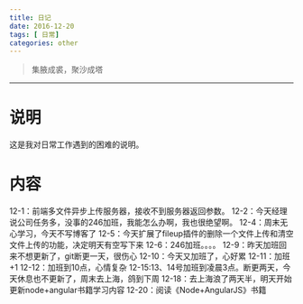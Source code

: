 ```yaml
---
title: 日记
date: 2016-12-20
tags: [ 日常]
categories: other
---
```

> 集腋成裘，聚沙成塔

***
# 说明
这是我对日常工作遇到的困难的说明。
# 内容
12-1：前端多文件异步上传服务器，接收不到服务器返回参数。
12-2：今天经理说公司任务多，没事的246加班，我能怎么办啊，我也很绝望啊。
12-4：周末无心学习，今天不写博客了
12-5：今天扩展了fileup插件的删除一个文件上传和清空文件上传的功能，决定明天有空写下来
12-6：246加班。。。。
12-9：昨天加班回来不想更新了，git断更一天，很伤心
12-10：今天又加班了，心好累
12-11：加班+1
12-12：加班到10点，心情复杂
12-15:13、14号加班到凌晨3点。断更两天，今天休息也不更新了，周末去上海，鸽到下周
12-18：去上海浪了两天半，明天开始更新node+angular书籍学习内容
12-20：阅读《Node+AngularJS》书籍